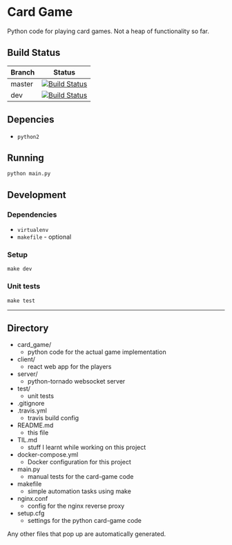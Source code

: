# Card Game

Python code for playing card games. Not a heap of functionality so far.

## Build Status
| Branch | Status |
| ------ | ------ |
| master | [![Build Status](https://travis-ci.org/JoelPagliuca/Card-Game.svg?branch=master)](https://travis-ci.org/JoelPagliuca/Card-Game) |
| dev    | [![Build Status](https://travis-ci.org/JoelPagliuca/Card-Game.svg?branch=dev)](https://travis-ci.org/JoelPagliuca/Card-Game) |

## Depencies
* `python2`

## Running
`python main.py`

## Development
### Dependencies
* `virtualenv`
* `makefile` - optional

### Setup
`make dev`

### Unit tests
`make test`

* * *

## Directory
* card_game/
	* python code for the actual game implementation
* client/
	* react web app for the players
* server/
	* python-tornado websocket server
* test/
	* unit tests
* .gitignore
* .travis.yml
	* travis build config
* README.md
	* this file
* TIL.md
	* stuff I learnt while working on this project
* docker-compose.yml
	* Docker configuration for this project
* main.py
	* manual tests for the card-game code
* makefile
	* simple automation tasks using make
* nginx.conf
	* config for the nginx reverse proxy
* setup.cfg
	* settings for the python card-game code

Any other files that pop up are automatically generated.